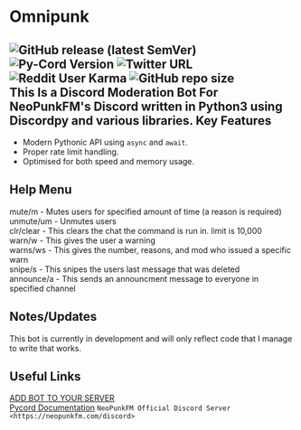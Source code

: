 # Omnipunk
![GitHub release (latest SemVer)](https://img.shields.io/github/v/release/metalgearsolid2/Omnipunk)
![Py-Cord Version](https://img.shields.io/pypi/v/py-cord)
![Twitter URL](https://img.shields.io/twitter/url?style=social&url=https%3A%2F%2Ftwitter.com%2Fmetalgearfate)
![Reddit User Karma](https://img.shields.io/reddit/user-karma/combined/NeoUnmei?style=social)
![GitHub repo size](https://img.shields.io/github/repo-size/metalgearsolid2/Omnipunk)
</br>
This Is a Discord Moderation Bot For NeoPunkFM's Discord written in Python3 using Discordpy and various libraries.
Key Features
------------

- Modern Pythonic API using ``async`` and ``await``.
- Proper rate limit handling.
- Optimised for both speed and memory usage.

Help Menu
------------------
mute/m - Mutes users for specified amount of time (a reason is required)</br>
unmute/um - Unmutes users</br>
clr/clear - This clears the chat the command is run in. limit is 10,000</br>
warn/w - This gives the user a warning</br>
warns/ws - This gives the number, reasons, and mod who issued a specific warn</br>
snipe/s - This snipes the users last message that was deleted</br>
announce/a - This sends an announcment message to everyone in specified channel</br>

Notes/Updates
-------------
This bot is currently in development and will only reflect code that I manage to write that works.

Useful Links
------------
[ADD BOT TO YOUR SERVER](https://discord.com/api/oauth2/authorize?client_id=1091775387249422548&permissions=8&scope=bot)</br>
[Pycord Documentation](https://docs.pycord.dev/en/master/index.html)
`NeoPunkFM Official Discord Server <https://neopunkfm.com/discord>`
